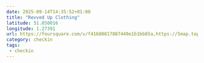 ```yaml
---
date: 2025-09-14T14:35:52+01:00
title: "Revved Up Clothing"
latitude: 51.850016
longitude: 1.27391
url: https://foursquare.com/v/f41680817887449e1b1bb85a,https://5map.top/revved-up
category: checkin
tags:
 - checkin
---
```

